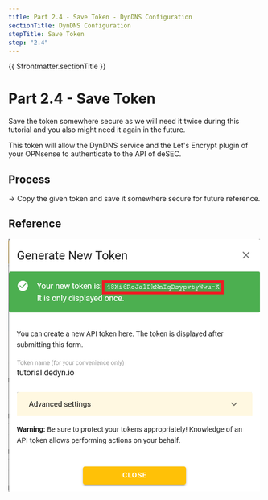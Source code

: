 ```yaml
---
title: Part 2.4 - Save Token - DynDNS Configuration
sectionTitle: DynDNS Configuration
stepTitle: Save Token
step: "2.4"
---
```


{{ $frontmatter.sectionTitle }}
# Part 2.4 - Save Token

Save the token somewhere secure as we will need it twice during this tutorial and you also might need it again in the future.

This token will allow the DynDNS service and the Let's Encrypt plugin of your OPNsense to authenticate to the API of deSEC.


## Process

-> Copy the given token and save it somewhere secure for future reference.


## Reference
![P002-002-Dyn-DNS-Token-0](assets/P002-003-Dyn-DNS-Token-1.png)
